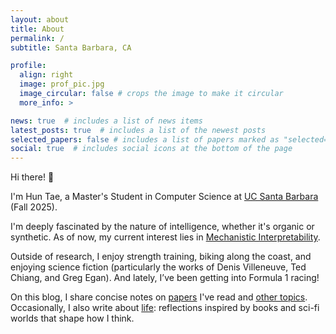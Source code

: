 ```yaml
---
layout: about
title: About
permalink: /
subtitle: Santa Barbara, CA

profile:
  align: right
  image: prof_pic.jpg
  image_circular: false # crops the image to make it circular
  more_info: >

news: true  # includes a list of news items
latest_posts: true  # includes a list of the newest posts
selected_papers: false # includes a list of papers marked as "selected={true}"
social: true  # includes social icons at the bottom of the page
---
```


Hi there! 👋

I'm Hun Tae, a Master's Student in Computer Science at [UC Santa Barbara](https://www.ucsb.edu/) (Fall 2025).

I'm deeply fascinated by the nature of intelligence, whether it's organic or synthetic. As of now, my current interest lies in [Mechanistic Interpretability](https://transformer-circuits.pub/).

Outside of research, I enjoy strength training, biking along the coast, and enjoying science fiction (particularly the works of Denis Villeneuve, Ted Chiang, and Greg Egan). And lately, I’ve been getting into Formula 1 racing!

On this blog, I share concise notes on [papers](/blog/category/paper/) I've read and [other topics](/blog/category/blog/). Occasionally, I also write about [life](/blog/tag/life/): reflections inspired by books and sci-fi worlds that shape how I think.
